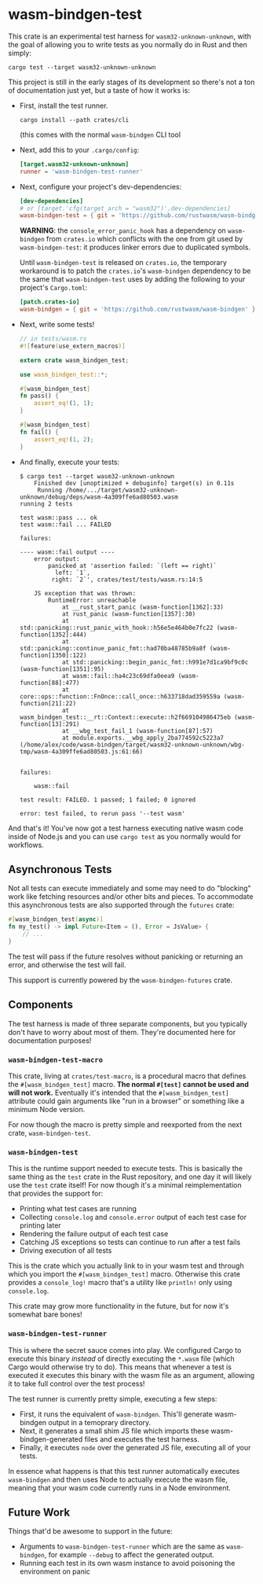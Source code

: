 # wasm-bindgen-test

This crate is an experimental test harness for `wasm32-unknown-unknown`, with
the goal of allowing you to write tests as you normally do in Rust and then
simply:

```
cargo test --target wasm32-unknown-unknown
```

This project is still in the early stages of its development so there's not a
ton of documentation just yet, but a taste of how it works is:

* First, install the test runner.

  ```
  cargo install --path crates/cli
  ```

  (this comes with the normal `wasm-bindgen` CLI tool

* Next, add this to your `.cargo/config`:

  ```toml
  [target.wasm32-unknown-unknown]
  runner = 'wasm-bindgen-test-runner'
  ```

* Next, configure your project's dev-dependencies:

  ```toml
  [dev-dependencies]
  # or [target.'cfg(target_arch = "wasm32")'.dev-dependencies]
  wasm-bindgen-test = { git = 'https://github.com/rustwasm/wasm-bindgen' }
  ```
  
  **WARNING**: the `console_error_panic_hook` has a dependency on `wasm-bindgen`
  from `crates.io` which conflicts with the one from git used by `wasm-bindgen-test`: 
  it produces linker errors due to duplicated symbols. 
  
  Until `wasm-bindgen-test` is released on `crates.io`, the temporary workaround
  is to patch the `crates.io`'s `wasm-bindgen` dependency to be the same that 
  `wasm-bindgen-test` uses by adding the following to your project's `Cargo.toml`:
  
  ```toml
  [patch.crates-io]
  wasm-bindgen = { git = 'https://github.com/rustwasm/wasm-bindgen' }
  ```

* Next, write some tests!

  ```rust
  // in tests/wasm.rs
  #![feature(use_extern_macros)]

  extern crate wasm_bindgen_test;

  use wasm_bindgen_test::*;

  #[wasm_bindgen_test]
  fn pass() {
      assert_eq!(1, 1);
  }

  #[wasm_bindgen_test]
  fn fail() {
      assert_eq!(1, 2);
  }
  ```

* And finally, execute your tests:

  ```
  $ cargo test --target wasm32-unknown-unknown
      Finished dev [unoptimized + debuginfo] target(s) in 0.11s
       Running /home/.../target/wasm32-unknown-unknown/debug/deps/wasm-4a309ffe6ad80503.wasm
  running 2 tests

  test wasm::pass ... ok
  test wasm::fail ... FAILED

  failures:

  ---- wasm::fail output ----
      error output:
          panicked at 'assertion failed: `(left == right)`
            left: `1`,
           right: `2`', crates/test/tests/wasm.rs:14:5

      JS exception that was thrown:
          RuntimeError: unreachable
              at __rust_start_panic (wasm-function[1362]:33)
              at rust_panic (wasm-function[1357]:30)
              at std::panicking::rust_panic_with_hook::h56e5e464b0e7fc22 (wasm-function[1352]:444)
              at std::panicking::continue_panic_fmt::had70ba48785b9a8f (wasm-function[1350]:122)
              at std::panicking::begin_panic_fmt::h991e7d1ca9bf9c0c (wasm-function[1351]:95)
              at wasm::fail::ha4c23c69dfa0eea9 (wasm-function[88]:477)
              at core::ops::function::FnOnce::call_once::h633718dad359559a (wasm-function[21]:22)
              at wasm_bindgen_test::__rt::Context::execute::h2f669104986475eb (wasm-function[13]:291)
              at __wbg_test_fail_1 (wasm-function[87]:57)
              at module.exports.__wbg_apply_2ba774592c5223a7 (/home/alex/code/wasm-bindgen/target/wasm32-unknown-unknown/wbg-tmp/wasm-4a309ffe6ad80503.js:61:66)


  failures:

      wasm::fail

  test result: FAILED. 1 passed; 1 failed; 0 ignored

  error: test failed, to rerun pass '--test wasm'
  ```

And that's it! You've now got a test harness executing native wasm code inside
of Node.js and you can use `cargo test` as you normally would for workflows.

## Asynchronous Tests

Not all tests can execute immediately and some may need to do "blocking" work
like fetching resources and/or other bits and pieces. To accommodate this
asynchronous tests are also supported through the `futures` crate:

```rust
#[wasm_bindgen_test(async)]
fn my_test() -> impl Future<Item = (), Error = JsValue> {
    // ...
}
```

The test will pass if the future resolves without panicking or returning an
error, and otherwise the test will fail.

This support is currently powered by the `wasm-bindgen-futures` crate.

## Components

The test harness is made of three separate components, but you typically don't
have to worry about most of them. They're documented here for documentation
purposes!

### `wasm-bindgen-test-macro`

This crate, living at `crates/test-macro`, is a procedural macro that defines
the `#[wasm_bindgen_test]` macro. **The normal `#[test]` cannot be used and will
not work.** Eventually it's intended that the `#[wasm_bindgen_test]` attribute
could gain arguments like "run in a browser" or something like a minimum Node
version.

For now though the macro is pretty simple and reexported from the next crate,
`wasm-bindgen-test`.

### `wasm-bindgen-test`

This is the runtime support needed to execute tests. This is basically the same
thing as the `test` crate in the Rust repository, and one day it will likely use
the `test` crate itself! For now though it's a minimal reimplementation that
provides the support for:

* Printing what test cases are running
* Collecting `console.log` and `console.error` output of each test case for
  printing later
* Rendering the failure output of each test case
* Catching JS exceptions so tests can continue to run after a test fails
* Driving execution of all tests

This is the crate which you actually link to in your wasm test and through which
you import the `#[wasm_bindgen_test]` macro. Otherwise this crate provides a
`console_log!` macro that's a utility like `println!` only using `console.log`.

This crate may grow more functionality in the future, but for now it's somewhat
bare bones!

### `wasm-bindgen-test-runner`

This is where the secret sauce comes into play. We configured Cargo to execute
this binary *instead* of directly executing the `*.wasm` file (which Cargo would
otherwise try to do). This means that whenever a test is executed it executes
this binary with the wasm file as an argument, allowing it to take full control
over the test process!

The test runner is currently pretty simple, executing a few steps:

* First, it runs the equivalent of `wasm-bindgen`. This'll generate wasm-bindgen
  output in a temoprary directory.
* Next, it generates a small shim JS file which imports these
  wasm-bindgen-generated files and executes the test harness.
* Finally, it executes `node` over the generated JS file, executing all of your
  tests.

In essence what happens is that this test runner automatically executes
`wasm-bindgen` and then uses Node to actually execute the wasm file, meaning
that your wasm code currently runs in a Node environment.

## Future Work

Things that'd be awesome to support in the future:

* Arguments to `wasm-bindgen-test-runner` which are the same as `wasm-bindgen`,
  for example `--debug` to affect the generated output.
* Running each test in its own wasm instance to avoid poisoning the environment
  on panic
